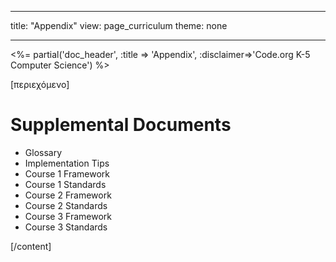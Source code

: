 * * *

title: "Appendix" view: page_curriculum theme: none

* * *

<%= partial('doc_header', :title => 'Appendix', :disclaimer=>'Code.org K-5 Computer Science') %>

[περιεχόμενο]

# Supplemental Documents

  
  


  * Glossary
  * Implementation Tips
  * Course 1 Framework
  * Course 1 Standards
  * Course 2 Framework
  * Course 2 Standards
  * Course 3 Framework
  * Course 3 Standards

[/content]

<link rel="stylesheet" type="text/css" href="morestyle.css" />